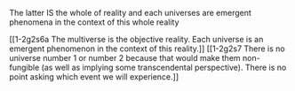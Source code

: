 The latter IS the whole of reality and each universes are emergent phenomena in the context of this whole reality

[[1-2g2s6a The multiverse is the objective reality. Each universe is an emergent phenomenon in the context of this reality.]]
[[1-2g2s7 There is no universe number 1 or number 2 because that would make them non-fungible (as well as implying some transcendental perspective). There is no point asking which event we will experience.]]
